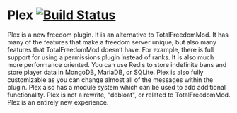 # Plex [![Build Status](https://ci.plex.us.org/job/Plex/job/master/badge/icon)](https://ci.plex.us.org/job/Plex/job/master/)

Plex is a new freedom plugin. It is an alternative to TotalFreedomMod. It has many of the features that make a freedom server unique, but also many features that TotalFreedomMod doesn’t have. For example, there is full support for using a permissions plugin instead of ranks. It is also much more performance oriented. You can use Redis to store indefinite bans and store player data in MongoDB, MariaDB, or SQLite. Plex is also fully customizable as you can change almost all of the messages within the plugin. Plex also has a module system which can be used to add additional functionality. Plex is not a rewrite, "debloat", or related to TotalFreedomMod. Plex is an entirely new experience.
